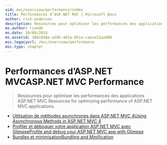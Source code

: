 ```yaml
---
uid: mvc/overview/performance/index
title: Performances d’ASP.NET MVC | Microsoft Docs
author: rick-anderson
description: Ressources pour optimiser les performances des applications ASP.NET MVC.
ms.author: riande
ms.date: 10/09/2014
ms.assetid: 388c048e-a285-4d1a-851a-caace21aa988
msc.legacyurl: /mvc/overview/performance
msc.type: chapter
---
```

<a name="aspnet-mvc-performance"></a><span data-ttu-id="06732-103">Performances d’ASP.NET MVC</span><span class="sxs-lookup"><span data-stu-id="06732-103">ASP.NET MVC Performance</span></span>
====================
> <span data-ttu-id="06732-104">Ressources pour optimiser les performances des applications ASP.NET MVC.</span><span class="sxs-lookup"><span data-stu-id="06732-104">Resources for optimizing performance of ASP.NET MVC applications.</span></span>


- [<span data-ttu-id="06732-105">Utilisation de méthodes asynchrones dans ASP.NET MVC 4</span><span class="sxs-lookup"><span data-stu-id="06732-105">Using Asynchronous Methods in ASP.NET MVC 4</span></span>](using-asynchronous-methods-in-aspnet-mvc-4.md)
- [<span data-ttu-id="06732-106">Profiler et déboguer votre application ASP.NET MVC avec Glimpse</span><span class="sxs-lookup"><span data-stu-id="06732-106">Profile and debug your ASP.NET MVC app with Glimpse</span></span>](profile-and-debug-your-aspnet-mvc-app-with-glimpse.md)
- [<span data-ttu-id="06732-107">Bundles et minimisation</span><span class="sxs-lookup"><span data-stu-id="06732-107">Bundling and Minification</span></span>](bundling-and-minification.md)
